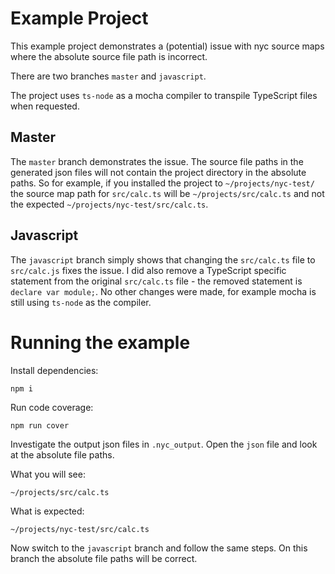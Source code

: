 # Example Project

This example project demonstrates a (potential) issue with nyc source maps where the absolute source file path is incorrect.

There are two branches `master` and `javascript`.

The project uses `ts-node` as a mocha compiler to transpile TypeScript files when requested.

## Master

The `master` branch demonstrates the issue.  The source file paths in the generated json files will not contain the project directory in the absolute paths.  So for example, if you installed the project to `~/projects/nyc-test/` the source map path for `src/calc.ts` will be `~/projects/src/calc.ts` and not the expected `~/projects/nyc-test/src/calc.ts`.

## Javascript

The `javascript` branch simply shows that changing the `src/calc.ts` file to `src/calc.js` fixes the issue.  I did also remove a TypeScript specific statement from the original `src/calc.ts` file - the removed statement is `declare var module;`.  No other changes were made, for example mocha is still using `ts-node` as the compiler.

# Running the example

Install dependencies:

```
npm i
```

Run code coverage:

```
npm run cover
```

Investigate the output json files in `.nyc_output`.  Open the `json` file and look at the absolute file paths.

What you will see:

```
~/projects/src/calc.ts
```

What is expected:

```
~/projects/nyc-test/src/calc.ts
```

Now switch to the `javascript` branch and follow the same steps.  On this branch the absolute file paths will be correct.
